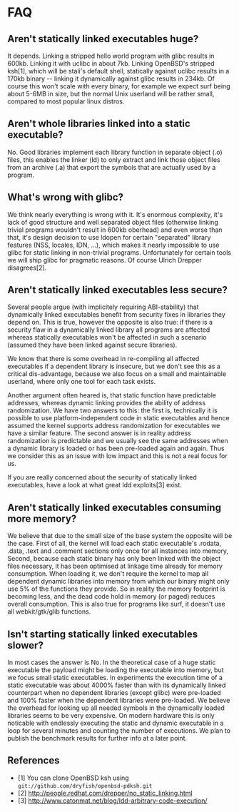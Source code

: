 FAQ
===

Aren't statically linked executables huge?
-------------------------------------------
It depends. Linking a stripped hello world program with glibc results in 600kb.
Linking it with uclibc in about 7kb. Linking OpenBSD's stripped ksh[1], which
will be stali's default shell, statically against uclibc results in a 170kb
binary -- linking it dynamically against glibc results in 234kb.
Of course this won't scale with every binary, for example we expect surf
being about 5-6MB in size, but the normal Unix userland will be rather small,
compared to most popular linux distros.

Aren't whole libraries linked into a static executable?
-------------------------------------------------------
No. Good libraries implement each library function in separate object (.o)
files, this enables the linker (ld) to only extract and link those
object files from an archive (.a) that export the symbols that are
actually used by a program.

What's wrong with glibc?
------------------------
We think nearly everything is wrong with it. It's enormous complexity,
it's lack of good structure and well separated object files
(otherwise linking trivial programs wouldn't result in 600kb oberhead) and
even worse than that, it's design decision to use ldopen for certain
"separated" library features (NSS, locales, IDN, ...), which makes it nearly
impossible to use glibc for static linking in non-trivial programs.
Unfortunately for certain tools we will ship glibc for pragmatic reasons.  Of
course Ulrich Drepper disagrees[2].

Aren't statically linked executables less secure?
----------------------------------------------
Several people argue (with implicitely requiring ABI-stability) that
dynamically linked executables benefit from security fixes in libraries they
depend on. This is true, however the opposite is also true: if there is a
security flaw in a dynamically linked library all programs are affected whereas
statically executables won't be affected in such a scenario (assumed they have
been linked against secure libraries).

We know that there is some overhead in re-compiling all affected executables if a
dependent library is insecure, but we don't see this as a critical
dis-advantage, because we also focus on a small and maintainable userland,
where only one tool for each task exists.

Another argument often heared is, that static function have predictable
addresses, whereas dynamic linking provides the ability of address
randomization. We have two answers to this: the first is, technically it is
possible to use platform-independent code in static executables and hence assumed
the kernel supports address randomization for executables we have a similar
feature. The second answer is in reality address randomization is predictable
and we usually see the same addresses when a dynamic library is loaded or has
been pre-loaded again and again. Thus we consider this as an issue with low
impact and this is not a real focus for us.

If you are really concerned about the security of statically linked executables,
have a look at what great ldd exploits[3] exist.

Aren't statically linked executables consuming more memory?
--------------------------------------------------------
We believe that due to the small size of the base system the opposite will be
the case. First of all, the kernel will load each static executable's .rodata, .data,
.text and .comment sections only once for all instances into memory,
Second, because each static binary has only been linked with the object files
necessary, it has been optimised at linkage time already for memory
consumption. When loading it, we don't require the kernel to map all
dependent dynamic libraries into memory from which our binary might only use 5%
of the functions they provide. So in reality the memory footprint is becoming
less, and the dead code hold in memory (or paged) reduces overall consumption.
This is also true for programs like surf, it doesn't use all webkit/gtk/glib
functions.

Isn't starting statically linked executables slower?
----------------------------------------------------
In most cases the answer is No. In the theoretical case of a huge static
executable the payload might be loading the executable into memory, but we
focus small static executables. In experiments the execution time of a static
executable was about 4000% faster than with its dynamically linked counterpart
when no dependent libraries (except glibc) were pre-loaded and 100% faster when
the dependent libraries were pre-loaded. We believe the overhead for looking up
all needed symbols in the dynamically loaded libraries seems to be very
expensive. On modern hardware this is only noticable with endlessly executing
the static and dynamic executable in a loop for several minutes and counting
the number of executions. We plan to publish the benchmark results for further
info at a later point.

References
---------
* [1] You can clone OpenBSD ksh using `git://github.com/dryfish/openbsd-pdksh.git`
* [2] http://people.redhat.com/drepper/no_static_linking.html
* [3] http://www.catonmat.net/blog/ldd-arbitrary-code-execution/
